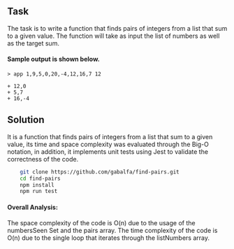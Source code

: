 ## Task

The task is to write a function that finds pairs of integers from a list that
sum to a given value. The function will take as input the list of numbers as
well as the target sum.
​
#### Sample output is shown below.
```
> app 1,9,5,0,20,-4,12,16,7 12
​
+ 12,0
+ 5,7
+ 16,-4
```

## Solution 
It is a function that finds pairs of integers from a list that sum to a given value, its time and space complexity was evaluated through the Big-O notation, in addition, it implements unit tests using Jest to validate the correctness of the code.


```bash
    git clone https://github.com/gabalfa/find-pairs.git
    cd find-pairs
    npm install
    npm run test
```

#### Overall Analysis:
The space complexity of the code is O(n) due to the usage of the numbersSeen Set and the pairs array.
The time complexity of the code is O(n) due to the single loop that iterates through the listNumbers array.
